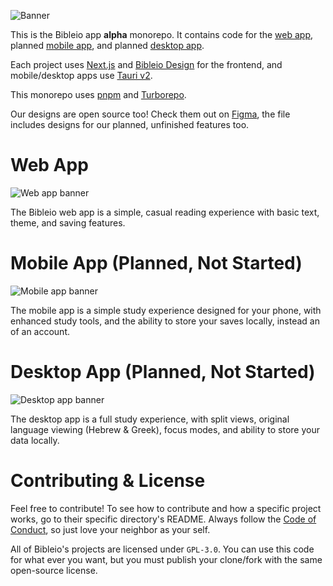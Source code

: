 ![Banner](https://i.imgur.com/L8Nikha.png)

This is the Bibleio app **alpha** monorepo. It contains code for the [web app](#web-app), planned [mobile app](#mobile-app), and planned [desktop app](#desktop-app).

Each project uses [Next.js](https://nextjs.org/docs/getting-started/installation) and [Bibleio Design](https://github.com/bibleio/design) for the frontend, and mobile/desktop apps use [Tauri v2](https://v2.tauri.app/start/).

This monorepo uses [pnpm](https://pnpm.io/installation#using-corepack) and [Turborepo](https://turbo.build/repo/docs).

Our designs are open source too! Check them out on [Figma](https://www.figma.com/community/file/1408514554388853422/bibleio-apps-websites), the file includes designs for our planned, unfinished features too.

# Web App

![Web app banner](https://i.imgur.com/R1HNhih.png)

The Bibleio web app is a simple, casual reading experience with basic text, theme, and saving features.

# Mobile App (Planned, Not Started)

![Mobile app banner](https://i.imgur.com/8hmzqOS.png)

The mobile app is a simple study experience designed for your phone, with enhanced study tools, and the ability to store your saves locally, instead an of an account.

# Desktop App (Planned, Not Started)

![Desktop app banner](https://i.imgur.com/Oh0VzGC.png)

The desktop app is a full study experience, with split views, original language viewing (Hebrew & Greek), focus modes, and ability to store your data locally.

# Contributing & License

Feel free to contribute! To see how to contribute and how a specific project works, go to their specific directory's README. Always follow the [Code of Conduct](CODE_OF_CONDUCT.md), so just love your neighbor as your self.

All of Bibleio's projects are licensed under `GPL-3.0`. You can use this code for what ever you want, but you must publish your clone/fork with the same open-source license.
